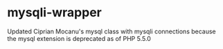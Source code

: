 mysqli-wrapper
==============

Updated Ciprian Mocanu's mysql class with mysqli connections because the mysql extension is deprecated as of PHP 5.5.0
